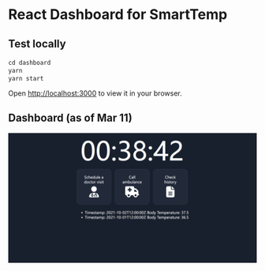 # React Dashboard for SmartTemp
## Test locally
```
cd dashboard
yarn
yarn start
```
Open [http://localhost:3000](http://localhost:3000) to view it in your browser.


## Dashboard (as of Mar 11)
![screen](./screen.png)